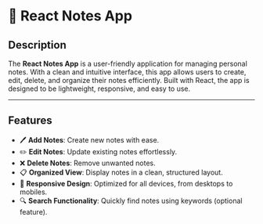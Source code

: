 # 📝 React Notes App

## Description
The **React Notes App** is a user-friendly application for managing personal notes. With a clean and intuitive interface, this app allows users to create, edit, delete, and organize their notes efficiently. Built with React, the app is designed to be lightweight, responsive, and easy to use.

---

## Features
- 🖊️ **Add Notes**: Create new notes with ease.
- ✏️ **Edit Notes**: Update existing notes effortlessly.
- ❌ **Delete Notes**: Remove unwanted notes.
- 📋 **Organized View**: Display notes in a clean, structured layout.
- 📱 **Responsive Design**: Optimized for all devices, from desktops to mobiles.
- 🔍 **Search Functionality**: Quickly find notes using keywords (optional feature).

